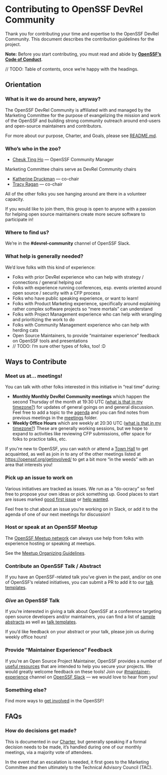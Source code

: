 # Contributing to OpenSSF DevRel Community

Thank you for contributing your time and expertise to the OpenSSF DevRel Community. This document describes the contribution guidelines for the project.

**Note:** Before you start contributing, you must read and abide by 
**[OpenSSF’s Code of Conduct](https://openssf.org/community/code-of-conduct)**.

// TODO: Table of contents, once we’re happy with the headings.
## Orientation
### What is it we do around here, anyway?
The OpenSSF DevRel Community is affiliated with and managed by the Marketing Committee for the purpose of evangelizing the mission and work of the OpenSSF and building strong community outreach around end-users and open-source maintainers and contributors. 

For more about our purpose, Charter, and Goals, please see [README.md](./README.md).
### Who’s who in the zoo?
* [Cheuk Ting Ho](https://github.com/Cheukting) — OpenSSF Community Manager

Marketing Committee chairs serve as DevRel Community chairs
* [Katherine Druckman](https://github.com/kdruckman) — co-chair
* [Tracy Ragan](https://github.com/tracyragan) — co-chair

All of the other folks you see hanging around are there in a volunteer capacity.

If you would like to join them, this group is open to anyone with a passion for helping open source maintainers create more secure software to participate in!
### Where to find us?
We’re in the **#devrel-community** channel of OpenSSF Slack.

### What help is generally needed?
We’d love folks with this kind of experience:

* Folks with prior DevRel experience who can help with strategy / connections / general helping out
* Folks with experience running conferences, esp. events oriented around open source / security with a CFP process
* Folks who have public speaking experience, or want to learn!
* Folks with Product Marketing experience, specifically around explaining rather complex software projects so “mere mortals” can understand
* Folks with Project Management experience who can help with wrangling and prioritizing the work to do
* Folks with Community Management experience who can help with herding cats
* Open Source Maintainers, to provide “maintainer experience” feedback on OpenSSF tools and presentations
* // TODO: I’m sure other types of folks, too! :D
## Ways to Contribute
### Meet us at… meetings!
You can talk with other folks interested in this initiative in “real time” during:

* **Monthly Monthly DevRel Community meetings** which happen the second Thursday of the month at 19:30 UTC ([what is that in my timezone?](https://time.is/1930_in_UTC)) for updates of general goings on and general discussion. Feel free to add a topic to the [agenda](https://docs.google.com/document/d/1qhqQKezqt4R9tfy3gh6MwatG-Tbs7MDPb2_LVzaeMOY/edit) and you can find notes from previous meetings in the [meetings](./meetings) folder.
* **Weekly Office Hours** which are weekly at 20:30 UTC ([what is that in my timezone?](https://time.is/2030_in_UTC)) These are generally working sessions, but we hope to expand to activities like reviewing CFP submissions, offer space for folks to practice talks, etc.

If you're new to OpenSSF, you can watch or attend a [Town Hall](https://www.youtube.com/playlist?list=PLVl2hFL_zAh_rQ4oTpM7OKkEm_Y2OWsK8) to get acquainted, as well as join in to any of the other meetings listed at https://openssf.org/getinvolved/ to get a bit more “in the weeds” with an area that interests you!
### Pick up an issue to work on
Various initiatives are tracked as issues. We run as a “do-ocracy” so feel free to propose your own ideas or pick something up. Good places to start are issues marked [good first issue](https://github.com/ossf/DevRel-community/issues?q=is%3Aissue+is%3Aopen+label%3A%22good+first+issue%22) or [help wanted](https://github.com/ossf/DevRel-community/issues?q=is%3Aissue+is%3Aopen+label%3A%22help+wanted%22).

Feel free to chat about an issue you’re working on in Slack, or add it to the agenda of one of our next meetings for discussion!
### Host or speak at an OpenSSF Meetup
The [OpenSSF Meetup network](https://www.meetup.com/pro/openssf/) can always use help from folks with experience hosting or speaking at meetups.

See the [Meetup Organizing Guidelines](https://openssf.org/community/meetup-guidelines/).
### Contribute an OpenSSF Talk / Abstract
If you have an OpenSSF-related talk you’ve given in the past, and/or on one of OpenSSF’s related initiatives, you can submit a PR to add it to our [talk templates](./talk_templates).
### *Give* an OpenSSF Talk
If you’re interested in giving a talk about OpenSSF at a conference targeting open source developers and/or maintainers, you can find a list of [sample abstracts](./abstracts) as well as [talk templates](./talk_templates).

If you’d like feedback on your abstract or your talk, please join us during weekly office hours!
### Provide “Maintainer Experience” Feedback
If you’re an Open Source Project Maintainer, OpenSSF provides a number of [useful resources](https://best.openssf.org/developers) that are intended to help you secure your projects. We would greatly welcome feedback on these tools! Join our [#maintainer-experience](https://openssf.slack.com/archives/C06JKSUFH32) channel on [OpenSSF Slack](https://openssf.slack.com/) — we would love to hear from you!
### Something else?
Find more ways to [get involved](https://openssf.org/getinvolved/) in the OpenSSF!
## FAQs
### How do decisions get made?
This is documented in our [Charter](https://docs.google.com/document/d/1hO6NuSiNr_7PO1QTYsB6qzcS8pAFW7p_6JT2y0XL5Nk/edit#heading=h.z9vrmtiy2usx), but generally speaking if a formal decision needs to be made, it’s handled during one of our monthly meetings, via a majority vote of attendees.

In the event that an escalation is needed, it first goes to the Marketing Committee and then ultimately to the Technical Advisory Council (TAC).
